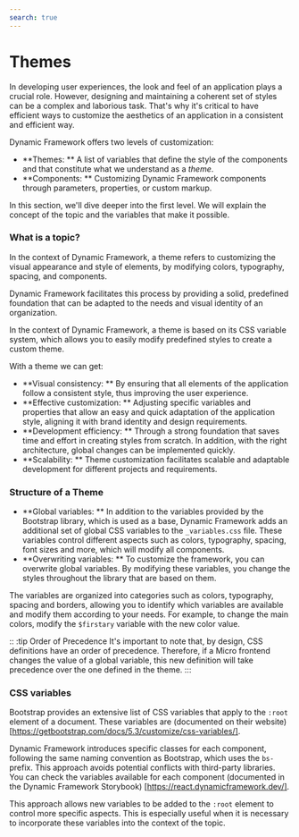 ```yaml
---
search: true
---
```


# Themes
In developing user experiences, the look and feel of an application plays a crucial role. However, designing and maintaining a coherent set of styles can be a complex and laborious task. That's why it's critical to have efficient ways to customize the aesthetics of an application in a consistent and efficient way.

Dynamic Framework offers two levels of customization:
- **Themes: ** A list of variables that define the style of the components and that constitute what we understand as a _theme_.
- **Components: ** Customizing Dynamic Framework components through parameters, properties, or custom markup.

In this section, we'll dive deeper into the first level. We will explain the concept of the topic and the variables that make it possible.

### What is a topic?
In the context of Dynamic Framework, a theme refers to customizing the visual appearance and style of elements, by modifying colors, typography, spacing, and components.

Dynamic Framework facilitates this process by providing a solid, predefined foundation that can be adapted to the needs and visual identity of an organization.

In the context of Dynamic Framework, a theme is based on its CSS variable system, which allows you to easily modify predefined styles to create a custom theme.

With a theme we can get:
- **Visual consistency: ** By ensuring that all elements of the application follow a consistent style, thus improving the user experience.
- **Effective customization: ** Adjusting specific variables and properties that allow an easy and quick adaptation of the application style, aligning it with brand identity and design requirements.
- **Development efficiency: ** Through a strong foundation that saves time and effort in creating styles from scratch. In addition, with the right architecture, global changes can be implemented quickly.
- **Scalability: ** Theme customization facilitates scalable and adaptable development for different projects and requirements.

### Structure of a Theme

- **Global variables: ** In addition to the variables provided by the Bootstrap library, which is used as a base, Dynamic Framework adds an additional set of global CSS variables to the `_variables.css` file. These variables control different aspects such as colors, typography, spacing, font sizes and more, which will modify all components.
- **Overwriting variables: ** To customize the framework, you can overwrite global variables. By modifying these variables, you change the styles throughout the library that are based on them.

The variables are organized into categories such as colors, typography, spacing and borders, allowing you to identify which variables are available and modify them according to your needs. For example, to change the main colors, modify the `$firstary` variable with the new color value.

:: :tip Order of Precedence
It's important to note that, by design, CSS definitions have an order of precedence. Therefore, if a Micro frontend changes the value of a global variable, this new definition will take precedence over the one defined in the theme.
:::

### CSS variables

Bootstrap provides an extensive list of CSS variables that apply to the `:root` element of a document. These variables are (documented on their website) [https://getbootstrap.com/docs/5.3/customize/css-variables/].

Dynamic Framework introduces specific classes for each component, following the same naming convention as Bootstrap, which uses the `bs-` prefix. This approach avoids potential conflicts with third-party libraries. You can check the variables available for each component (documented in the Dynamic Framework Storybook) [https://react.dynamicframework.dev/].

This approach allows new variables to be added to the `:root` element to control more specific aspects. This is especially useful when it is necessary to incorporate these variables into the context of the topic.

